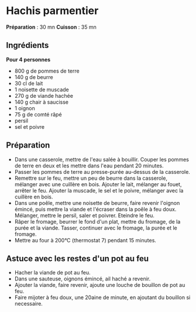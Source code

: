 # Hachis parmentier
**Préparation** : 30 mn
**Cuisson** : 35 mn
## Ingrédients

**Pour 4 personnes**
  * 800 g de pommes de terre
  * 140 g de beurre
  * 30 cl de lait
  * 1 noisette de muscade
  * 270 g de viande hachée
  * 140 g chair à saucisse
  * 1 oignon
  * 75 g de comté râpé
  * persil
  * sel et poivre

## Préparation

  * Dans une casserole, mettre de l'eau salée à bouillir. Couper les pommes de terre en deux et les mettre dans l'eau pendant 20 minutes.
  * Passer les pommes de terre au presse-purée au-dessus de la casserole.
  * Remettre sur le feu, mettre un peu de beurre dans la casserole, mélanger avec une cuillère en bois. Ajouter le lait, mélanger au fouet, arrêter le feu. Ajouter la muscade, le sel et le poivre, mélanger avec la cuillère en bois.
  * Dans une poêle, mettre une noisette de beurre, faire revenir l'oignon émincé, puis mettre la viande et l'écraser dans la poêle à feu doux. Mélanger, mettre le persil, saler et poivrer. Eteindre le feu.
  * Râper le fromage, beurrer le fond d'un plat, mettre du fromage, de la purée et la viande. Tasser, continuer avec le fromage, la purée et le fromage.
  * Mettre au four à 200°C (thermostat 7) pendant 15 minutes. 


## Astuce avec les restes d'un pot au feu
  * Hacher la viande de pot au feu.
  * Dans une sauteuse, oignons émincé, ail haché a revenir.
  * Ajouter la viande, faire revenir, ajoute une louche de bouillon de pot au feu.
  * Faire mijoter à feu doux, une 20aine de minute, en ajoutant du bouillon si necessaire.
